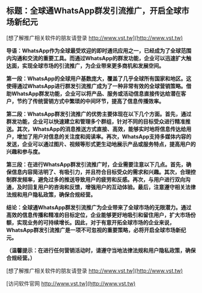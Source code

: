 ## **标题：全球通WhatsApp群发引流推广，开启全球市场新纪元**

[想了解推广相关软件的朋友请登录 http://www.vst.tw](http://www.vst.tw)

**导语：WhatsApp作为全球最受欢迎的即时通讯应用之一，已经成为了全球范围内沟通和交流的重要工具。而通过WhatsApp的群发功能，企业可以迅速扩大触达面，实现全球市场的引流推广，为企业带来更多商机和发展空间。**

**第一段：WhatsApp的全球用户基数庞大，覆盖了几乎全球所有国家和地区。这使得通过WhatsApp进行群发引流推广成为了一种非常有效的全球营销策略。借助WhatsApp群发功能，企业可以将产品、服务或活动信息直接传达给潜在客户，节约了传统营销方式中繁琐的中间环节，提高了信息传播效率。**

**第二段：WhatsApp群发引流推广的优势主要体现在以下几个方面。首先，通过群发功能，企业可以快速建立和管理多个群组，针对不同的目标受众进行精准推送。其次，WhatsApp的消息推送方式直接、高效，能够实时地将信息传达给用户，增加了用户对信息的关注度和阅读率。再次，WhatsApp支持多媒体内容的发送，企业可以通过图片、视频等形式更生动地展示产品或服务特点，提高用户的兴趣和参与度。**

**第三段：在进行WhatsApp群发引流推广时，企业需要注意以下几点。首先，确保信息内容简洁明了、有吸引力，并且符合目标受众的需求和兴趣。其次，合理控制群发频率，避免过多的推送导致用户的疲劳和反感。再次，与用户进行双向沟通，及时回复用户的咨询和反馈，增强用户的互动体验。最后，注意遵守相关法律法规和用户隐私政策，确保合规经营。**

**结论：全球通WhatsApp群发引流推广为企业带来了全球市场的无限潜力。通过高效的信息传播和精准的目标定位，企业能够更好地吸引和留住用户，扩大市场份额，实现业务的可持续增长。因此，对于有意开拓全球市场的企业来说，WhatsApp群发引流推广是一项不可忽视的重要策略，必将开启全球市场新纪元。**

**（温馨提示：在进行任何营销活动时，请遵守当地法律法规和用户隐私政策，确保合规经营。）**

[想了解推广相关软件的朋友请登录 http://www.vst.tw](http://www.vst.tw)


[访问软件官网 http://www.vst.tw](http://www.vst.tw)
